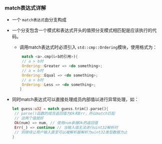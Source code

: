 ### match表达式详解

- 一个 `match表达式`由分支构成
- 一个分支包含一个模式和表达式开头的值预分支模式相匹配是应该执行的代码。

  - 调用match表达式时必须引入 `std::cmp::Ordering`模块，使用格式为：
    ```rust
     match <a>.cmp(&<b的引用>){
     // a > b时
     Ordering::Greater => <do something>;
     // a = b时
     Ordering::Equal => <do something>;
     // a < b时
     Ordering::Less => <do something>;
    }
    ```
- 同时match表达式可以直接处理成员内部值以进行异常处理，如：

  ```rust
  let guess:u32 = match guess.trim().parse(){
   // parse()函数的成员返回值为Ok和Err，所以match匹配
   // 这两个值就好
   Ok(num) => num, // 使用num承接Ok的返回值
   Err(_) => continue // 当输入值无法进行uint32解析时
   // 则继续让用户输入直至可以被解析器解析为uint32类型数据为止
  }
  ```

